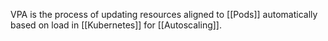 VPA is the process of updating resources aligned to [[Pods]] automatically based on load in [[Kubernetes]] for [[Autoscaling]].